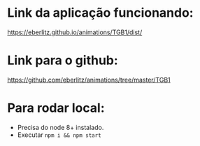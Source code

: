 

# Link da aplicação funcionando:

https://eberlitz.github.io/animations/TGB1/dist/

# Link para o github:

https://github.com/eberlitz/animations/tree/master/TGB1

# Para rodar local:

- Precisa do node 8+ instalado.
- Executar `npm i && npm start`
